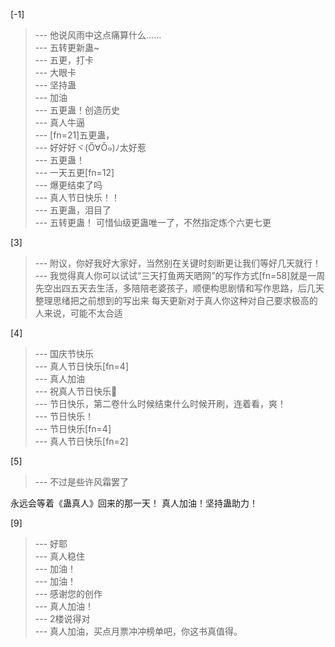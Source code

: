 
[-1] 
>--- 他说风雨中这点痛算什么……<br>
>--- 五转更新蛊~<br>
>--- 五更，打卡<br>
>--- 大眼卡<br>
>--- 坚持蛊<br>
>--- 加油<br>
>--- 五更蛊！创造历史<br>
>--- 真人牛逼<br>
>--- [fn=21]五更蛊，<br>
>--- 好好好ヾ(Ő∀Ő๑)ﾉ太好惹<br>
>--- 五更蛊！<br>
>--- 一天五更[fn=12]<br>
>--- 爆更结束了吗<br>
>--- 真人节日快乐！！<br>
>--- 五更蛊，泪目了<br>
>--- 五转更蛊！
可惜仙级更蛊唯一了，不然指定炼个六更七更<br>

[3] 
>--- 附议，你好我好大家好，当然别在关键时刻断更让我们等好几天就行！<br>
>--- 我觉得真人你可以试试“三天打鱼两天晒网”的写作方式[fn=58]就是一周先空出四五天去生活，多陪陪老婆孩子，顺便构思剧情和写作思路，后几天整理思绪把之前想到的写出来
每天更新对于真人你这种对自己要求极高的人来说，可能不太合适<br>

[4] 
>--- 国庆节快乐<br>
>--- 真人节日快乐[fn=4]<br>
>--- 真人加油<br>
>--- 祝真人节日快乐🎊<br>
>--- 节日快乐，第二卷什么时候结束什么时候开刷，连着看，爽！<br>
>--- 节日快乐！<br>
>--- 节日快乐[fn=4]<br>
>--- 真人节日快乐[fn=2]<br>

[5] 
>--- 不过是些许风霜罢了

永远会等着《蛊真人》回来的那一天！
真人加油！坚持蛊助力！<br>

[9] 
>--- 好耶<br>
>--- 真人稳住<br>
>--- 加油！<br>
>--- 加油！<br>
>--- 感谢您的创作<br>
>--- 真人加油！<br>
>--- 2楼说得对<br>
>--- 真人加油，买点月票冲冲榜单吧，你这书真值得。<br>
